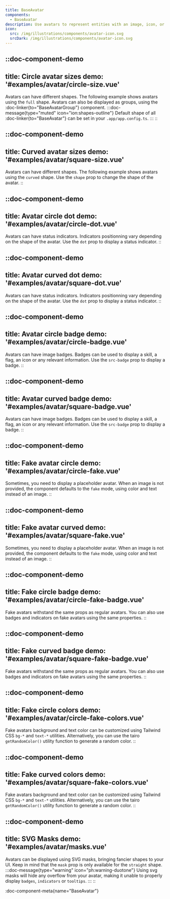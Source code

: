 ```yaml
---
title: BaseAvatar
components:
  - BaseAvatar
description: Use avatars to represent entities with an image, icon, or initials. Discover multiple variations and options.
icon:
  src: /img/illustrations/components/avatar-icon.svg
  srcDark: /img/illustrations/components/avatar-icon.svg
---
```


::doc-component-demo
---
title: Circle avatar sizes
demo: '#examples/avatar/circle-size.vue'
---
Avatars can have different shapes. The following example shows avatars using the `full` shape. Avatars can also be displayed as groups, using the :doc-linker{to="BaseAvatarGroup"} component.
:::doc-message{type="muted" icon="ion:shapes-outline"}
Default shape of all :doc-linker{to="BaseAvatar"} can be set in your `.app/app.config.ts`.
:::
::

::doc-component-demo
---
title: Curved avatar sizes
demo: '#examples/avatar/square-size.vue'
---
Avatars can have different shapes. The following example shows avatars using the `curved` shape. Use the `shape` prop to change the shape of the avatar.
::

::doc-component-demo
---
title: Avatar circle dot
demo: '#examples/avatar/circle-dot.vue'
---
Avatars can have status indicators. Indicators positionning vary depending on the shape of the avatar. Use the `dot` prop to display a status indicator.
::

::doc-component-demo
---
title: Avatar curved dot
demo: '#examples/avatar/square-dot.vue'
---
Avatars can have status indicators. Indicators positionning vary depending on the shape of the avatar. Use the `dot` prop to display a status indicator.
::

::doc-component-demo
---
title: Avatar circle badge
demo: '#examples/avatar/circle-badge.vue'
---
Avatars can have image badges. Badges can be used to display a skill, a flag, an icon or any relevant information. Use the `src-badge` prop to display a badge.
::

::doc-component-demo
---
title: Avatar curved badge
demo: '#examples/avatar/square-badge.vue'
---
Avatars can have image badges. Badges can be used to display a skill, a flag, an icon or any relevant information. Use the `src-badge` prop to display a badge.
::

::doc-component-demo
---
title: Fake avatar circle
demo: '#examples/avatar/circle-fake.vue'
---
Sometimes, you need to display a placeholder avatar. When an image is not provided, the component defaults to the `fake` mode, using color and text instead of an image.
::

::doc-component-demo
---
title: Fake avatar curved
demo: '#examples/avatar/square-fake.vue'
---
Sometimes, you need to display a placeholder avatar. When an image is not provided, the component defaults to the `fake` mode, using color and text instead of an image.
::

::doc-component-demo
---
title: Fake circle badge
demo: '#examples/avatar/circle-fake-badge.vue'
---
Fake avatars withstand the same props as regular avatars. You can also use badges and indicators on fake avatars using the same properties.
::

::doc-component-demo
---
title: Fake curved badge
demo: '#examples/avatar/square-fake-badge.vue'
---
Fake avatars withstand the same props as regular avatars. You can also use badges and indicators on fake avatars using the same properties.
::

::doc-component-demo
---
title: Fake circle colors
demo: '#examples/avatar/circle-fake-colors.vue'
---
Fake avatars background and text color can be customized using Tailwind CSS `bg-*` and `text-*` utilities. Alternatively, you can use the tairo `getRandomColor()` utility function to generate a random color.
::

::doc-component-demo
---
title: Fake curved colors
demo: '#examples/avatar/square-fake-colors.vue'
---
Fake avatars background and text color can be customized using Tailwind CSS `bg-*` and `text-*` utilities. Alternatively, you can use the tairo `getRandomColor()` utility function to generate a random color.
::

::doc-component-demo
---
title: SVG Masks
demo: '#examples/avatar/masks.vue'
---
Avatars can be displayed using SVG masks, bringing fancier shapes to your UI. Keep in mind that the `mask` prop is only available for the `straight` shape.
:::doc-message{type="warning" icon="ph:warning-duotone"}
Using svg masks will hide any overflow from your avatar, making it unable to properly display `badges`, `indicators` or `tooltips`.
:::
::


:doc-component-meta{name="BaseAvatar"}